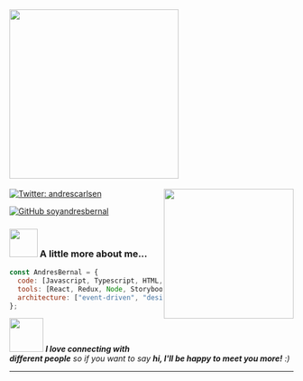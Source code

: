 <h2> <img src="https://media.giphy.com/media/rVYgvWwCVOxxGpKyN9/giphy.gif" width="300"></h2>
<img align='right' src="https://media.giphy.com/media/E470LZUmy2Jiw/giphy.gif" width="230">

[![Twitter: andrescarlsen](https://img.shields.io/twitter/follow/andrescarlsen?style=social)](https://twitter.com/andrescarlsen)

[![GitHub soyandresbernal](https://img.shields.io/github/followers/soyandresbernal?label=follow&style=social)](https://github.com/soyandresbernal)

### <img src="https://media.giphy.com/media/RuCvUUy4a4jVDVYnDC/giphy.gif" width="50"> A little more about me...

```javascript
const AndresBernal = {
  code: [Javascript, Typescript, HTML, CSS, Ruby, Python, Java],
  tools: [React, Redux, Node, Storybook, Styled - Components, Jest, Docker],
  architecture: ["event-driven", "design system pattern"],
};
```

<img src="https://media.giphy.com/media/RJW92h4vWo8GeQZyE6/giphy.gif" width="60"> <em><b>I love connecting with different people</b> so if you want to say <b>hi, I'll be happy to meet you more!</b> :)</em>

---
